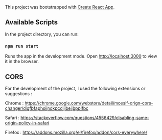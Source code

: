 This project was bootstrapped with [Create React App](https://github.com/facebook/create-react-app).

## Available Scripts

In the project directory, you can run:

### `npm run start`

Runs the app in the development mode.
Open [http://localhost:3000](http://localhost:3000) to view it in the browser.

## CORS

For the development of the project, I used the following extensions or suggestions :

Chrome :
https://chrome.google.com/webstore/detail/moesif-orign-cors-changer/digfbfaphojjndkpccljibejjbppifbc

Safari :
https://stackoverflow.com/questions/4556429/disabling-same-origin-policy-in-safari

Firefox :
https://addons.mozilla.org/el/firefox/addon/cors-everywhere/
